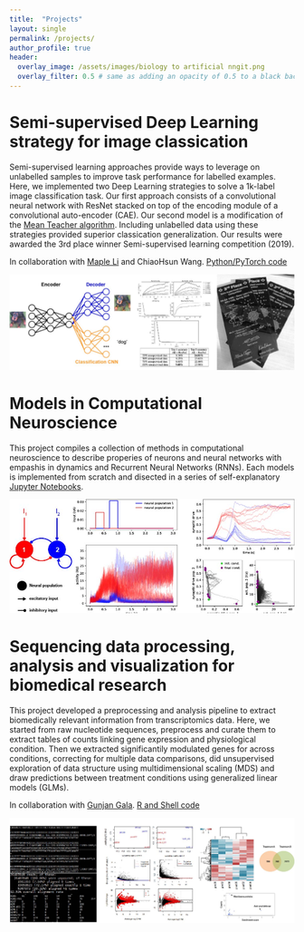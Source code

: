 ```yaml
---
title:  "Projects"
layout: single
permalink: /projects/
author_profile: true
header:
  overlay_image: /assets/images/biology to artificial nngit.png
  overlay_filter: 0.5 # same as adding an opacity of 0.5 to a black background
---
```


# Semi-supervised Deep Learning strategy for image classication
Semi-supervised learning approaches provide ways to leverage on unlabelled samples to improve task performance for labelled examples. Here, we implemented two Deep Learning strategies to solve a 1k-label image classification task. Our first approach consists of a convolutional neural network with ResNet stacked on top of the encoding module of a convolutional auto-encoder (CAE). Our second model is a modification of the [Mean Teacher algorithm](https://papers.nips.cc/paper/6719-mean-teachers-are-better-role-models-weight-averaged-consistency-targets-improve-semi-supervised-deep-learning-results.pdf). Including unlabelled data using these strategies provided superior classication generalization. Our results were awarded the 3rd place winner Semi-supervised learning competition (2019). 

In collaboration with [Maple Li](https://github.com/Millebean) and ChiaoHsun Wang. [Python/PyTorch code](https://github.com/pedroherrerovidal/Semi-supervised_Learning_DL)

[![](../assets/images/SSL_DL.jpg)](https://github.com/pedroherrerovidal/Semi-supervised_Learning_DL)

# Models in Computational Neuroscience
This project compiles  a collection of methods in computational neuroscience to describe properies of neurons and neural networks with empashis in dynamics and Recurrent Neural Networks (RNNs). Each models is implemented from scratch and disected in a series of self-explanatory [Jupyter Notebooks](https://github.com/pedroherrerovidal/ComputationalNeuroscience). 

[![](../assets/images/compNS.jpg)](https://github.com/pedroherrerovidal/ComputationalNeuroscience)

# Sequencing data processing, analysis and visualization for biomedical research
This project developed a preprocessing and analysis pipeline to extract biomedically relevant information from transcriptomics data. Here, we started from raw nucleotide sequences, preprocess and curate them to extract tables of counts linking gene expression and physiological condition. Then we extracted significantily modulated genes for across conditions, correcting for multiple data comparisons, did unsupervised exploration of data structure using multidimensional scaling (MDS) and draw predictions between treatment conditions using generalized linear models (GLMs).

In collaboration with [Gunjan Gala](https://github.com/gunjangala). [R and Shell code](https://github.com/pedroherrerovidal/GeneTranscriptomicDataAnalysis)

[![](../assets/images/geneTools.jpg)](https://github.com/pedroherrerovidal/GeneTranscriptomicDataAnalysis)
